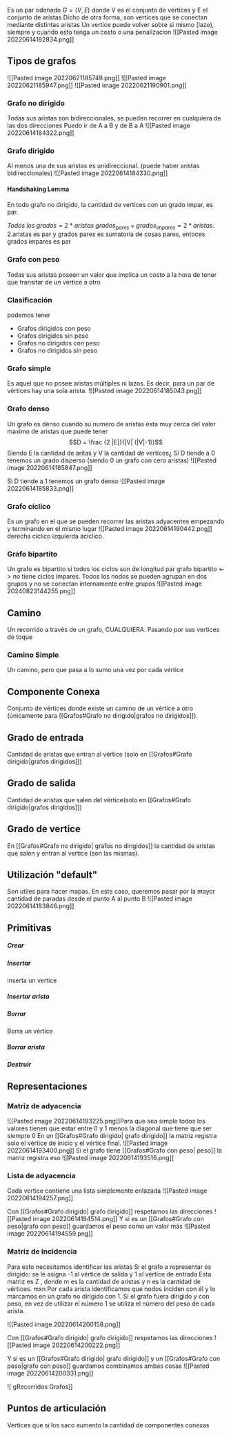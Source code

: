 Es un par odenado $G=(V,E)$ donde V es el conjunto de vértices y E el conjunto de aristas
Dicho de otra forma, son vertices que se conectan mediante distintas aristas
Un vertice puede volver sobre si mismo (lazo), siempre y cuando esto tenga un costo o una penalizacion
![[Pasted image 20220614182834.png]]

## Tipos de grafos
![[Pasted image 20220621185749.png]]
![[Pasted image 20220621185947.png]]
![[Pasted image 20220621190901.png]]
### Grafo no dirigido
Todas sus aristas son bidireccionales, se pueden recorrer en cualquiera de las dos direcciones
Puedo ir de A a B y de B a A 
![[Pasted image 20220614184322.png]]

### Grafo dirigido
Al menos una de sus aristas es unidireccional. (puede haber aristas bidireccionales)
![[Pasted image 20220614184330.png]]
#### Handshaking Lemma
En todo grafo no dirigido, la cantidad de vertices con un grado impar, es par.

$Todos\ los\ grados = 2*aristas$
$grados_{pares} + grados_{impares} = 2 *aristas$. 2.aristas es par y  grados pares es sumatoria de cosas pares, entoces grados impares es par
### Grafo con peso
Todas sus aristas poseen un valor que implica un costo a la hora de tener que transitar de un vértice a otro

### Clasificación
podemos tener 
- Grafos dirigidos con peso
- Grafos dirigidos sin peso
- Grafos no dirigidos con peso
- Grafos no dirigidos sin peso

### Grafo simple
Es aquel que no posee aristas múltiples ni lazos. Es decir, para un par de vértices hay una sola arista.
![[Pasted image 20220614185043.png]]

### Grafo denso
Un grafo es denso cuando su numero de aristas esta muy cerca del valor maximo de aristas que puede tener
$$D = \frac {2 |E|}{|V| (|V|-1)}$$
Siendo E la cantidad de aritas y V la cantidad de vertices¿
Si D tiende a 0 tenemos un grado disperso (siendo 0 un grafo con cero aristas)
![[Pasted image 20220614185847.png]]


Si D tiende a 1 tenemos un grafo denso
![[Pasted image 20220614185833.png]]

### Grafo cíclico
Es un grafo en el que se pueden recorrer las aristas adyacentes empezando y terminando en el mismo lugar
![[Pasted image 20220614190442.png]]
derecha cíclico izquierda acíclico.

### Grafo bipartito 
Un grafo es bipartito si todos los ciclos son de longitud par
grafo bipartito <-> no tiene ciclos impares. Todos los nodos se pueden agrupan en dos grupos y no se conectan internamente entre grupos
![[Pasted image 20240823144255.png]]
## Camino
Un recorrido a través de un grafo, CUALQUIERA. Pasando por sus vertices de toque

### Camino Simple 
Un camino, pero que pasa a lo sumo una vez por cada vértice

## Componente Conexa
Conjunto de vértices donde existe un camino de un vértice a otro (únicamente para  [[Grafos#Grafo no dirigido|grafos no dirigidos]]).

## Grado de entrada
Cantidad de aristas que entran al vértice (solo en [[Grafos#Grafo dirigido|grafos dirigidos]])

## Grado de salida 
Cantidad de aristas que salen del vértice(solo en [[Grafos#Grafo dirigido|grafos dirigidos]])

## Grado de vertice
En [[Grafos#Grafo no dirigido| grafos no dirigidos]] la cantidad de aristas que salen y entran al vertice (son las mismas).

## Utilización "default"
Son utiles para hacer mapas. En este caso, queremos pasar por la mayor cantidad de paradas desde el punto A al punto B
![[Pasted image 20220614183846.png]]

## Primitivas
##### Crear
##### Insertar
inserta un vertice
##### Insertar arista
##### Borrar
Borra un vértice
##### Borrar arista
##### Destruir

## Representaciones
### Matriz de adyacencia
![[Pasted image 20220614193225.png]]Para que sea simple todos los valores tienen que estar entre 0 y 1 menos la diagonal que tiene que ser siempre 0
En un [[Grafos#Grafo dirigido| grafo dirigido]] la matriz registra solo el vértice de inicio y el vértice final.
![[Pasted image 20220614193400.png]]
Si el grafo tiene [[Grafos#Grafo con peso| peso]] la matriz registra eso
![[Pasted image 20220614193516.png]]

### Lista de adyacencia 
Cada vertice contiene una lista simplemente enlazada
![[Pasted image 20220614194257.png]]

Con [[Grafos#Grafo dirigido| grafo dirigido]] respetamos las direcciones
![[Pasted image 20220614194514.png]]
Y si es un [[Grafos#Grafo con peso|grafo con peso]] guardamos el peso como un valor más
![[Pasted image 20220614194559.png]]
### Matriz de incidencia
Para esto necesitamos identificar las aristas
Si el grafo a representar es dirigido: se le asigna -1 al vértice de salida y 1 al vértice de entrada Esta matriz es Z , donde m es la cantidad de aristas y n es la cantidad de vértices. mxn 
Por cada arista identificamos que nodos inciden con él y lo marcamos en un grafo no dirigido con 1. 
Si el grafo fuera dirigido y con peso, en vez de utilizar el número 1 se utiliza el número del peso de cada arista.

![[Pasted image 20220614200158.png]]


Con [[Grafos#Grafo dirigido| grafo dirigido]] respetamos las direcciones
![[Pasted image 20220614200222.png]]

Y si es un  [[Grafos#Grafo dirigido| grafo dirigido]]  y un [[Grafos#Grafo con peso|grafo con peso]] guardamos combinamos ambas cosas
![[Pasted image 20220614200331.png]]

![ gRecorridos Grafos]]



## Puntos de articulación 
Vertices que si los saco aumento la cantidad de componentes conexas 
